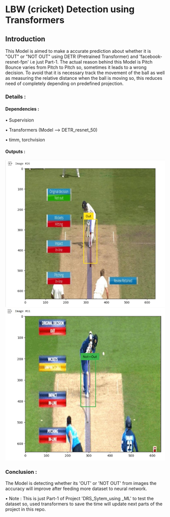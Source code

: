 # LBW (cricket) Detection using Transformers

## Introduction

This Model is aimed to make a accurate prediction about whether it is "OUT" or "NOT OUT" using DETR (Pretrained Transformer) and 'facebook-resnet-fpn' i.e just Part-1. The actual reason behind this Model is Pitch Bounce varies from Pitch to Pitch so, sometimes it leads to a wrong decision. To avoid that it is necessary track the movement of the ball as well as measuring the relative distance when the ball is moving so, this reduces need of completely depending on predefined projection.

### Details :
#### Dependencies :
• Supervision

• Transformers (Model --> DETR_resnet_50)

• timm, torchvision

#### Outputs :
<img src='images/drs_lbw_1.jpg'>
<img src='images/drs_lbw2.jpg'>

### Conclusion : 
The Model is detecting whether its 'OUT' or 'NOT OUT' from images the accuracy will improve after feeding more dataset to neural network.

• Note : This is just Part-1 of Project 'DRS_Sytem_using _ML' to test the dataset so, used transformers to save the time will update next parts of the project in this repo.
